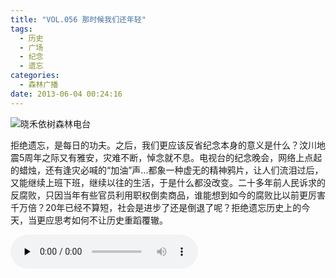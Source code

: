 ```yaml
---
title: "VOL.056 那时候我们还年轻"
tags:
  - 历史
  - 广场
  - 纪念
  - 遗忘
categories:
  - 森林广播
date: 2013-06-04 00:24:16
---
```


![晓禾依树森林电台](../../../images/radiocover/radio_056.jpg) 

拒绝遗忘，是每日的功夫。之后，我们更应该反省纪念本身的意义是什么？汶川地震5周年之际又有雅安，灾难不断，悼念就不息。电视台的纪念晚会，网络上点起的蜡烛，还有逢灾必喊的“加油”声...都象一种虚无的精神鸦片，让人们流泪过后，又能继续上班下班，继续以往的生活，于是什么都没改变。二十多年前人民诉求的反腐败，只因当年有些官员利用职权倒卖商品，谁能想到如今的腐败比以前更厉害千万倍？20年已经不算短，社会是进步了还是倒退了呢？拒绝遗忘历史上的今天，当更应思考如何不让历史重蹈覆辙。   

<audio id="audio" controls="" preload="none">
  <source id="mp3" src="http://www.coletree.com/radio/coletree_radio_056.mp3">
</audio>